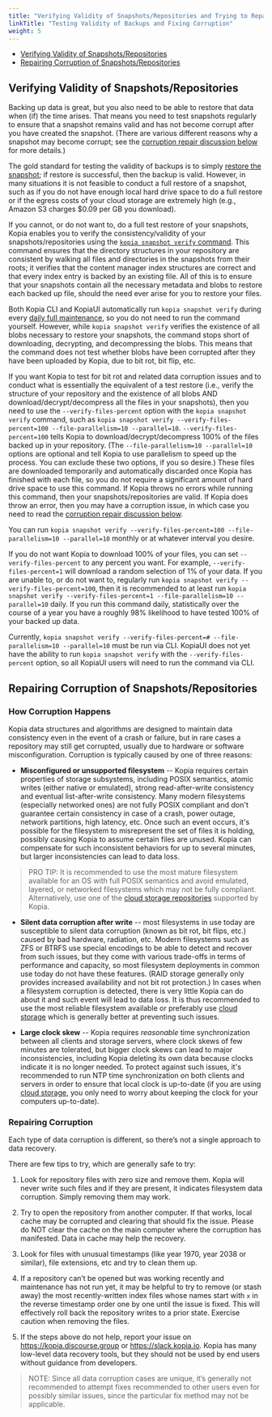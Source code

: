 ```yaml
---
title: "Verifying Validity of Snapshots/Repositories and Trying to Repair Any Corruption"
linkTitle: "Testing Validity of Backups and Fixing Corruption"
weight: 5
---
```


* [Verifying Validity of Snapshots/Repositories](#verifying-validity-of-snapshotsrepositories)
* [Repairing Corruption of Snapshots/Repositories](#repairing-corruption-of-snapshotsrepositories)

## Verifying Validity of Snapshots/Repositories

Backing up data is great, but you also need to be able to restore that data when (if) the time arises. That means you need to test snapshots regularly to ensure that a snapshot remains valid and has not become corrupt after you have created the snapshot. (There are various different reasons why a snapshot may become corrupt; see the [corruption repair discussion below](#repairing-corruption-of-snapshotsrepositories) for more details.)

The gold standard for testing the validity of backups is to simply [restore the snapshot](../../getting-started/); if restore is successful, then the backup is valid. However, in many situations it is not feasible to conduct a full restore of a snapshot, such as if you do not have enough local hard drive space to do a full restore or if the egress costs of your cloud storage are extremely high (e.g., Amazon S3 charges $0.09 per GB you download). 

If you cannot, or do not want to, do a full test restore of your snapshots, Kopia enables you to verify the consistency/validity of your snapshots/repositories using the [`kopia snapshot verify` command](../../reference/command-line/common/snapshot-verify/). This command ensures that the directory structures in your repository are consistent by walking all files and directories in the snapshots from their roots; it verifies that the content manager index structures are correct and that every index entry is backed by an existing file. All of this is to ensure that your snapshots contain all the necessary metadata and blobs to restore each backed up file, should the need ever arise for you to restore your files.

Both Kopia CLI and KopiaUI automatically run `kopia snapshot verify` during every [daily full maintenance](../maintenance/), so you do not need to run the command yourself. However, while `kopia snapshot verify` verifies the existence of all blobs necessary to restore your snapshots, the command stops short of downloading, decrypting, and decompressing the blobs. This means that the command does not test whether blobs have been corrupted after they have been uploaded by Kopia, due to bit rot, bit flip, etc. 

If you want Kopia to test for bit rot and related data corruption issues and to conduct what is essentially the equivalent of a test restore (i.e., verify the structure of your repository and the existence of all blobs AND download/decrypt/decompress all the files in your snapshots), then you need to use the `--verify-files-percent` option with the `kopia snapshot verify` command, such as `kopia snapshot verify --verify-files-percent=100 --file-parallelism=10 --parallel=10`. `--verify-files-percent=100` tells Kopia to download/decrypt/decompress 100% of the files backed up in your repository. (The `--file-parallelism=10 --parallel=10` options are optional and tell Kopia to use parallelism to speed up the process. You can exclude these two options, if you so desire.) These files are downloaded temporarily and automatically discarded once Kopia has finished with each file, so you do not require a significant amount of hard drive space to use this command. If Kopia throws no errors while running this command, then your snapshots/repositories are valid. If Kopia does throw an error, then you may have a corruption issue, in which case you need to read the [corruption repair discussion below](#repairing-corruption-of-snapshotsrepositories).

You can run `kopia snapshot verify --verify-files-percent=100 --file-parallelism=10 --parallel=10` monthly or at whatever interval you desire. 

If you do not want Kopia to download 100% of your files, you can set `--verify-files-percent` to any percent you want. For example, `--verify-files-percent=1` will download a random selection of 1% of your data. If you are unable to, or do not want to, regularly run `kopia snapshot verify --verify-files-percent=100`, then it is recommended to at least run `kopia snapshot verify --verify-files-percent=1 --file-parallelism=10 --parallel=10` daily. If you run this command daily, statistically over the course of a year you have a roughly 98% likelihood to have tested 100% of your backed up data. 

Currently, `kopia snapshot verify --verify-files-percent=# --file-parallelism=10 --parallel=10` must be run via CLI. KopiaUI does not yet have the ability to run `kopia snapshot verify` with the `--verify-files-percent` option, so all KopiaUI users will need to run the command via CLI.

## Repairing Corruption of Snapshots/Repositories

### How Corruption Happens

Kopia data structures and algorithms are designed to maintain data consistency even in the event of a crash or failure, but in rare cases a repository may still get corrupted, usually due to hardware or software misconfiguration. Corruption is typically caused by one of three reasons:

* **Misconfigured or unsupported filesystem** -- Kopia requires certain properties of storage subsystems, including POSIX semantics, atomic writes (either native or emulated), strong read-after-write consistency and eventual list-after-write consistency. Many modern filesystems (especially networked ones) are not fully POSIX compliant and don't guarantee certain consistency in case of a crash, power outage, network partitions, high latency, etc. Once such an event occurs, it's possible for the filesystem to misrepresent the set of files it is holding, possibly causing Kopia to assume certain files are unused. Kopia can compensate for such inconsistent behaviors for up to several minutes, but larger inconsistencies can lead to data loss.

> PRO TIP: It is recommended to use the most mature filesystem available for an OS with full POSIX semantics and avoid emulated, layered, or networked filesystems which may not be fully compliant. Alternatively, use one of the [cloud storage repositories](../../repositories/) supported by Kopia.

* **Silent data corruption after write** -- most filesystems in use today are susceptible to silent data corruption (known as bit rot, bit flips, etc.) caused by bad hardware, radiation, etc. Modern filesystems such as ZFS or BTRFS use special encodings to be able to detect and recover from such issues, but they come with various trade-offs in terms of performance and capacity, so most filesystem deployments in common use today do not have these features. (RAID storage generally only provides increased availability and not bit rot protection.) In cases when a filesystem corruption is detected, there is very little Kopia can do about it and such event will lead to data loss. It is thus recommended to use the most reliable filesystem available or preferably use [cloud storage](../../repositories/) which is generally better at preventing such issues.

* **Large clock skew** -- Kopia requires _reasonable_ time synchronization between all clients and storage servers, where clock skews of few minutes are tolerated, but bigger clock skews can lead to major inconsistencies, including Kopia deleting its own data because clocks indicate it is no longer needed. To protect against such issues, it's recommended to run NTP time synchronization on both clients and servers in order to ensure that local clock is up-to-date (if you are using [cloud storage](../../repositories/), you only need to worry about keeping the clock for your computers up-to-date).

### Repairing Corruption

Each type of data corruption is different, so there’s not a single approach to data recovery.

There are few tips to try, which are generally safe to try:

1. Look for repository files with zero size and remove them. Kopia will never write such files and if they are present, it indicates filesystem data corruption. Simply removing them may work.

2. Try to open the repository from another computer. If that works, local cache may be corrupted and clearing that should fix the issue. Please do NOT clear the cache on the main computer where the corruption has manifested. Data in cache may help the recovery.

3. Look for files with unusual timestamps (like year 1970, year 2038 or similar), file extensions, etc and try to clean them up.

4. If a repository can’t be opened but was working recently and maintenance has not run yet, it may be helpful to try to remove (or stash away) the most recently-written index files whose names start with `x` in the reverse timestamp order one by one until the issue is fixed. This will effectively roll back the repository writes to a prior state. Exercise caution when removing the files.

5. If the steps above do not help, report your issue on https://kopia.discourse.group or https://slack.kopia.io. Kopia has many low-level data recovery tools, but they should not be used by end users without guidance from developers.

> NOTE: Since all data corruption cases are unique, it’s generally not recommended to attempt fixes recommended to other users even for possibly similar issues, since the particular fix method may not be applicable.
